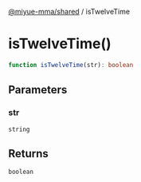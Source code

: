[@miyue-mma/shared](../index.md) / isTwelveTime

# isTwelveTime()

```ts
function isTwelveTime(str): boolean
```

## Parameters

### str

`string`

## Returns

`boolean`
